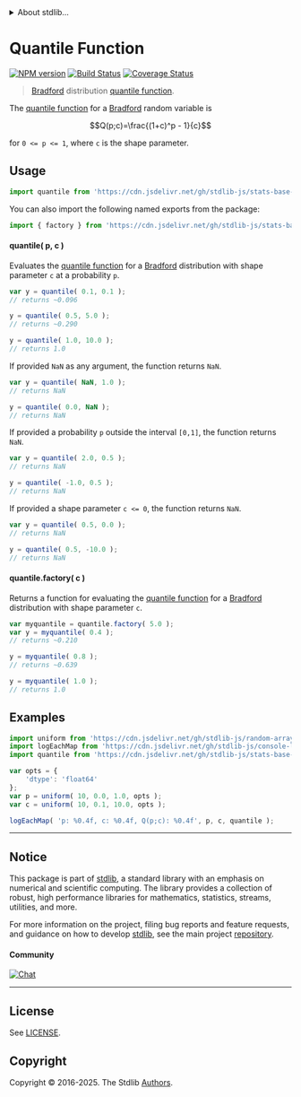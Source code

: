 <!--

@license Apache-2.0

Copyright (c) 2025 The Stdlib Authors.

Licensed under the Apache License, Version 2.0 (the "License");
you may not use this file except in compliance with the License.
You may obtain a copy of the License at

   http://www.apache.org/licenses/LICENSE-2.0

Unless required by applicable law or agreed to in writing, software
distributed under the License is distributed on an "AS IS" BASIS,
WITHOUT WARRANTIES OR CONDITIONS OF ANY KIND, either express or implied.
See the License for the specific language governing permissions and
limitations under the License.

-->


<details>
  <summary>
    About stdlib...
  </summary>
  <p>We believe in a future in which the web is a preferred environment for numerical computation. To help realize this future, we've built stdlib. stdlib is a standard library, with an emphasis on numerical and scientific computation, written in JavaScript (and C) for execution in browsers and in Node.js.</p>
  <p>The library is fully decomposable, being architected in such a way that you can swap out and mix and match APIs and functionality to cater to your exact preferences and use cases.</p>
  <p>When you use stdlib, you can be absolutely certain that you are using the most thorough, rigorous, well-written, studied, documented, tested, measured, and high-quality code out there.</p>
  <p>To join us in bringing numerical computing to the web, get started by checking us out on <a href="https://github.com/stdlib-js/stdlib">GitHub</a>, and please consider <a href="https://opencollective.com/stdlib">financially supporting stdlib</a>. We greatly appreciate your continued support!</p>
</details>

# Quantile Function

[![NPM version][npm-image]][npm-url] [![Build Status][test-image]][test-url] [![Coverage Status][coverage-image]][coverage-url] <!-- [![dependencies][dependencies-image]][dependencies-url] -->

> [Bradford][bradford-distribution] distribution [quantile function][quantile-function].

<section class="intro">

The [quantile function][quantile-function] for a [Bradford][bradford-distribution] random variable is

<!-- <equation class="equation" label="eq:bradford_quantile_function" align="center" raw="Q(p;c)=\frac{(1+c)^p - 1}{c}" alt="Quantile function for a Bradford distribution."> -->

```math
Q(p;c)=\frac{(1+c)^p - 1}{c}
```

<!-- <div class="equation" align="center" data-raw-text="Q(p;c)=\frac{(1+c)^p - 1}{c}" data-equation="eq:bradford_quantile_function">
    <img src="https://cdn.jsdelivr.net/gh/stdlib-js/stdlib@591cf9d5c3a0cd3c1ceec961e5c49d73a68374cb/lib/node_modules/@stdlib/stats/base/dists/bradford/quantile/docs/img/equation_bradford_quantile_function.svg" alt="Quantile function for a Bradford distribution.">
    <br>
</div> -->

<!-- </equation> -->

for `0 <= p <= 1`, where `c` is the shape parameter.

</section>

<!-- /.intro -->



<section class="usage">

## Usage

```javascript
import quantile from 'https://cdn.jsdelivr.net/gh/stdlib-js/stats-base-dists-bradford-quantile@deno/mod.js';
```

You can also import the following named exports from the package:

```javascript
import { factory } from 'https://cdn.jsdelivr.net/gh/stdlib-js/stats-base-dists-bradford-quantile@deno/mod.js';
```

#### quantile( p, c )

Evaluates the [quantile function][quantile-function] for a [Bradford][bradford-distribution] distribution with shape parameter `c` at a probability `p`.

```javascript
var y = quantile( 0.1, 0.1 );
// returns ~0.096

y = quantile( 0.5, 5.0 );
// returns ~0.290

y = quantile( 1.0, 10.0 );
// returns 1.0
```

If provided `NaN` as any argument, the function returns `NaN`.

```javascript
var y = quantile( NaN, 1.0 );
// returns NaN

y = quantile( 0.0, NaN );
// returns NaN
```

If provided a probability `p` outside the interval `[0,1]`, the function returns `NaN`.

```javascript
var y = quantile( 2.0, 0.5 );
// returns NaN

y = quantile( -1.0, 0.5 );
// returns NaN
```

If provided a shape parameter `c <= 0`, the function returns `NaN`.

```javascript
var y = quantile( 0.5, 0.0 );
// returns NaN

y = quantile( 0.5, -10.0 );
// returns NaN
```

#### quantile.factory( c )

Returns a function for evaluating the [quantile function][quantile-function] for a [Bradford][bradford-distribution] distribution with shape parameter `c`.

```javascript
var myquantile = quantile.factory( 5.0 );
var y = myquantile( 0.4 );
// returns ~0.210

y = myquantile( 0.8 );
// returns ~0.639

y = myquantile( 1.0 );
// returns 1.0
```

</section>

<!-- /.usage -->

<section class="examples">

## Examples

<!-- eslint no-undef: "error" -->

```javascript
import uniform from 'https://cdn.jsdelivr.net/gh/stdlib-js/random-array-uniform@deno/mod.js';
import logEachMap from 'https://cdn.jsdelivr.net/gh/stdlib-js/console-log-each-map@deno/mod.js';
import quantile from 'https://cdn.jsdelivr.net/gh/stdlib-js/stats-base-dists-bradford-quantile@deno/mod.js';

var opts = {
    'dtype': 'float64'
};
var p = uniform( 10, 0.0, 1.0, opts );
var c = uniform( 10, 0.1, 10.0, opts );

logEachMap( 'p: %0.4f, c: %0.4f, Q(p;c): %0.4f', p, c, quantile );
```

</section>

<!-- /.examples -->

<!-- C interface documentation. -->



<!-- Section for related `stdlib` packages. Do not manually edit this section, as it is automatically populated. -->

<section class="related">

</section>

<!-- /.related -->

<!-- Section for all links. Make sure to keep an empty line after the `section` element and another before the `/section` close. -->


<section class="main-repo" >

* * *

## Notice

This package is part of [stdlib][stdlib], a standard library with an emphasis on numerical and scientific computing. The library provides a collection of robust, high performance libraries for mathematics, statistics, streams, utilities, and more.

For more information on the project, filing bug reports and feature requests, and guidance on how to develop [stdlib][stdlib], see the main project [repository][stdlib].

#### Community

[![Chat][chat-image]][chat-url]

---

## License

See [LICENSE][stdlib-license].


## Copyright

Copyright &copy; 2016-2025. The Stdlib [Authors][stdlib-authors].

</section>

<!-- /.stdlib -->

<!-- Section for all links. Make sure to keep an empty line after the `section` element and another before the `/section` close. -->

<section class="links">

[npm-image]: http://img.shields.io/npm/v/@stdlib/stats-base-dists-bradford-quantile.svg
[npm-url]: https://npmjs.org/package/@stdlib/stats-base-dists-bradford-quantile

[test-image]: https://github.com/stdlib-js/stats-base-dists-bradford-quantile/actions/workflows/test.yml/badge.svg?branch=main
[test-url]: https://github.com/stdlib-js/stats-base-dists-bradford-quantile/actions/workflows/test.yml?query=branch:main

[coverage-image]: https://img.shields.io/codecov/c/github/stdlib-js/stats-base-dists-bradford-quantile/main.svg
[coverage-url]: https://codecov.io/github/stdlib-js/stats-base-dists-bradford-quantile?branch=main

<!--

[dependencies-image]: https://img.shields.io/david/stdlib-js/stats-base-dists-bradford-quantile.svg
[dependencies-url]: https://david-dm.org/stdlib-js/stats-base-dists-bradford-quantile/main

-->

[chat-image]: https://img.shields.io/gitter/room/stdlib-js/stdlib.svg
[chat-url]: https://app.gitter.im/#/room/#stdlib-js_stdlib:gitter.im

[stdlib]: https://github.com/stdlib-js/stdlib

[stdlib-authors]: https://github.com/stdlib-js/stdlib/graphs/contributors

[umd]: https://github.com/umdjs/umd
[es-module]: https://developer.mozilla.org/en-US/docs/Web/JavaScript/Guide/Modules

[deno-url]: https://github.com/stdlib-js/stats-base-dists-bradford-quantile/tree/deno
[deno-readme]: https://github.com/stdlib-js/stats-base-dists-bradford-quantile/blob/deno/README.md
[umd-url]: https://github.com/stdlib-js/stats-base-dists-bradford-quantile/tree/umd
[umd-readme]: https://github.com/stdlib-js/stats-base-dists-bradford-quantile/blob/umd/README.md
[esm-url]: https://github.com/stdlib-js/stats-base-dists-bradford-quantile/tree/esm
[esm-readme]: https://github.com/stdlib-js/stats-base-dists-bradford-quantile/blob/esm/README.md
[branches-url]: https://github.com/stdlib-js/stats-base-dists-bradford-quantile/blob/main/branches.md

[stdlib-license]: https://raw.githubusercontent.com/stdlib-js/stats-base-dists-bradford-quantile/main/LICENSE

[bradford-distribution]: https://en.wikipedia.org/wiki/Bradford%27s_law

[quantile-function]: https://en.wikipedia.org/wiki/Quantile_function

</section>

<!-- /.links -->
